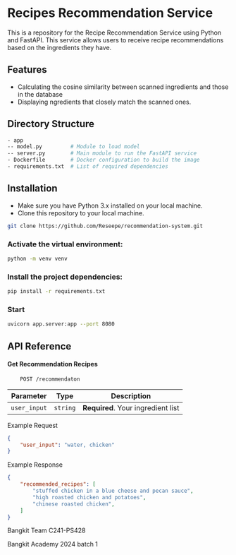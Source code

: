 # Recipes Recommendation Service

This is a repository for the Recipe Recommendation Service using Python and FastAPI. This service allows users to receive recipe recommendations based on the ingredients they have.

## Features

- Calculating the cosine similarity between scanned ingredients and those in the database
- Displaying ngredients that closely match the scanned ones.

## Directory Structure

```bash
- app               
-- model.py         # Module to load model
-- server.py        # Main module to run the FastAPI service
- Dockerfile        # Docker configuration to build the image
- requirements.txt  # List of required dependencies
```

## Installation

- Make sure you have Python 3.x installed on your local machine.
- Clone this repository to your local machine.

```bash
git clone https://github.com/Reseepe/recommendation-system.git
```

### Activate the virtual environment: 

```bash
python -m venv venv
```

### Install the project dependencies:

```bash
pip install -r requirements.txt
```

### Start

```bash
uvicorn app.server:app --port 8080
```


## API Reference

#### Get Recommendation Recipes

```http
    POST /recommendaton
```

| Parameter | Type | Description |
| --------- | ---- | ----------- |
| `user_input` | `string` | **Required**. Your ingredient list |

Example Request

```json
{
    "user_input": "water, chicken"
}
```

Example Response

```json
{
    "recommended_recipes": [
        "stuffed chicken in a blue cheese and pecan sauce",
        "high roasted chicken and potatoes",
        "chinese roasted chicken",
    ]
}
```

Bangkit Team C241-PS428

Bangkit Academy 2024 batch 1
